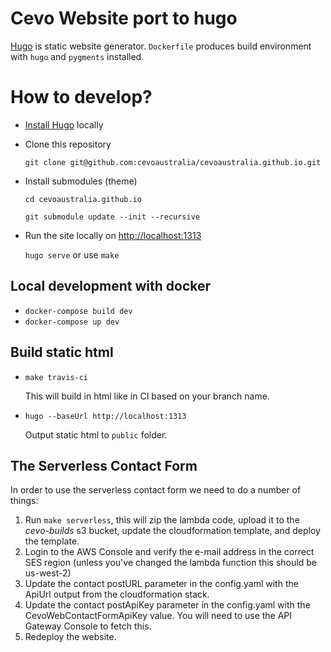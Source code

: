# Cevo Website port to hugo

[Hugo](http://gohugo.io/getting-started/quick-start/) is static website generator.
`Dockerfile` produces build environment with `hugo` and `pygments` installed.

# How to develop?

* [Install Hugo](http://gohugo.io/getting-started/installing/) locally

* Clone this repository
  
  `git clone git@github.com:cevoaustralia/cevoaustralia.github.io.git`

* Install submodules (theme)
  
  `cd cevoaustralia.github.io`
  
  `git submodule update --init --recursive`

* Run the site locally on [http://localhost:1313](http://localhost:1313)
  
  `hugo serve` or use `make`

## Local development with docker

* `docker-compose build dev`
* `docker-compose up dev`

## Build static html 

* `make travis-ci`

  This will build in html like in CI based on your branch name. 

* `hugo --baseUrl http://localhost:1313`

  Output static html to `public` folder.

## The Serverless Contact Form
In order to use the serverless contact form we need to do a number of things:
1) Run `make serverless`, this will zip the lambda code, upload it to the _cevo-builds_ s3 bucket, update the cloudformation template, and deploy the template. 
2) Login to the AWS Console and verify the e-mail address in the correct SES region (unless you've changed the lambda function this should be us-west-2)
3) Update the contact postURL parameter in the config.yaml with the ApiUrl output from the cloudformation stack.
4) Update the contact postApiKey parameter in the config.yaml with the CevoWebContactFormApiKey value. You will need to use the API Gateway Console to fetch this.
5) Redeploy the website.
